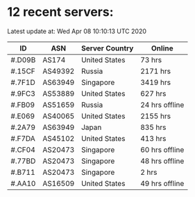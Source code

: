 # 12 recent servers:

Latest update at: Wed Apr 08 10:10:13 UTC 2020

| ID | ASN | Server Country | Online |
| -- | --- | -------------- | ------ |
| #.D09B | AS174 | United States | 73 hrs |
| #.15CF | AS49392 | Russia | 2171 hrs |
| #.7F1D | AS63949 | Singapore | 3419 hrs |
| #.9FC3 | AS53889 | United States | 627 hrs |
| #.FB09 | AS51659 | Russia | 24 hrs offline |
| #.E069 | AS40065 | United States | 2155 hrs |
| #.2A79 | AS63949 | Japan | 835 hrs |
| #.F7DA | AS45102 | United States | 413 hrs |
| #.CF04 | AS20473 | Singapore | 60 hrs offline |
| #.77BD | AS20473 | Singapore | 48 hrs offline |
| #.B711 | AS20473 | Singapore | 2 hrs |
| #.AA10 | AS16509 | United States | 49 hrs offline |

